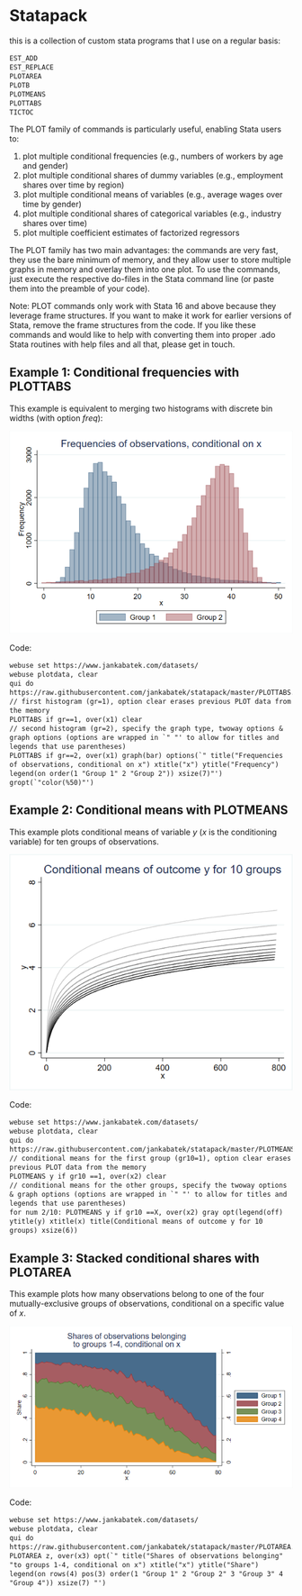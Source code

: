 # Statapack

this is a collection of custom stata programs that I use on a regular basis:

    EST_ADD
    EST_REPLACE
    PLOTAREA
    PLOTB 
    PLOTMEANS
    PLOTTABS
    TICTOC

The PLOT family of commands is particularly useful, enabling Stata users to:
1. plot multiple conditional frequencies (e.g., numbers of workers by age and gender)
2. plot multiple conditional shares of dummy variables (e.g., employment shares over time by region)
3. plot multiple conditional means of variables (e.g., average wages over time by gender)
4. plot multiple conditional shares of categorical variables (e.g., industry shares over time)
5. plot multiple coefficient estimates of factorized regressors

The PLOT family has two main advantages: the commands are very fast, they use the bare minimum of memory, and they allow user to store multiple graphs in memory and overlay them into one plot. To use the commands, just execute the respective do-files in the Stata command line (or paste them into the preamble of your code). 

Note: PLOT commands only work with Stata 16 and above because they leverage frame structures. If you want to make it work for earlier versions of Stata, remove the frame structures from the code. 
If you like these commands and would like to help with converting them into proper .ado Stata routines with help files and all that, please get in touch. 

## Example 1: Conditional frequencies with PLOTTABS

This example is equivalent to merging two histograms with discrete bin widths (with option *freq*):
 
![2 histograms](figures/2histograms.png) 

Code:

    webuse set https://www.jankabatek.com/datasets/
    webuse plotdata, clear
    qui do https://raw.githubusercontent.com/jankabatek/statapack/master/PLOTTABS.do
    // first histogram (gr=1), option clear erases previous PLOT data from the memory
    PLOTTABS if gr==1, over(x1) clear 
    // second histogram (gr=2), specify the graph type, twoway options & graph options (options are wrapped in `" "' to allow for titles and legends that use parentheses) 
    PLOTTABS if gr==2, over(x1) graph(bar) options(`" title("Frequencies of observations, conditional on x") xtitle("x") ytitle("Frequency") legend(on order(1 "Group 1" 2 "Group 2")) xsize(7)"')  gropt(`"color(%50)"')


## Example 2: Conditional means with PLOTMEANS

This example plots conditional means of variable *y* (*x* is the conditioning variable) for ten groups of observations.
 
![Conditional means](figures/condmeans.png) 

Code:

    webuse set https://www.jankabatek.com/datasets/
    webuse plotdata, clear
    qui do https://raw.githubusercontent.com/jankabatek/statapack/master/PLOTMEANS.do
    // conditional means for the first group (gr10=1), option clear erases previous PLOT data from the memory
    PLOTMEANS y if gr10 ==1, over(x2) clear
    // conditional means for the other groups, specify the twoway options & graph options (options are wrapped in `" "' to allow for titles and legends that use parentheses) 
    for num 2/10: PLOTMEANS y if gr10 ==X, over(x2) gray opt(legend(off) ytitle(y) xtitle(x) title(Conditional means of outcome y for 10 groups) xsize(6))


## Example 3: Stacked conditional shares with PLOTAREA

This example plots how many observations belong to one of the four mutually-exclusive groups of observations, conditional on a specific value of $x$.
 
![Conditional shares](figures/plotarea.png) 

Code:

    webuse set https://www.jankabatek.com/datasets/
    webuse plotdata, clear
    qui do https://raw.githubusercontent.com/jankabatek/statapack/master/PLOTAREA.do
    PLOTAREA z, over(x3) opt(`" title("Shares of observations belonging"  "to groups 1-4, conditional on x") xtitle("x") ytitle("Share") legend(on rows(4) pos(3) order(1 "Group 1" 2 "Group 2" 3 "Group 3" 4 "Group 4")) xsize(7) "')